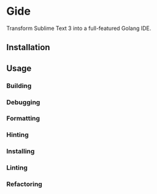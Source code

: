 # Gide

Transform Sublime Text 3 into a full-featured Golang IDE.

## Installation

## Usage

### Building

### Debugging

### Formatting

### Hinting

### Installing

### Linting

### Refactoring
